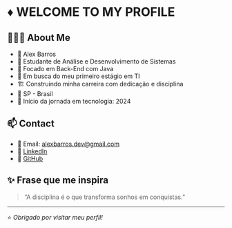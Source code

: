 # ♦ WELCOME TO MY PROFILE

## 👨🏻‍💻 About Me
- 🧔 Alex Barros  
- 🧠 Estudante de Análise e Desenvolvimento de Sistemas
- 🔭 Focado em Back-End com Java
- 🚀 Em busca do meu primeiro estágio em TI
- 🏗️ Construindo minha carreira com dedicação e disciplina
- 🏡 SP - Brasil
- 📅 Início da jornada em tecnologia: 2024

## 📫 Contact
- 📧 Email: alexbarros.dev@gmail.com  
- 💼 [LinkedIn](https://www.linkedin.comin/alex-barros-dev)
- 🐙 [GitHub](https://github.com/alexbarrosDev)

## ✨ Frase que me inspira
> “A disciplina é o que transforma sonhos em conquistas.”

---

⭐ *Obrigado por visitar meu perfil!*
